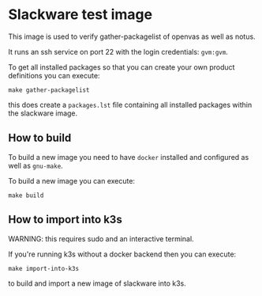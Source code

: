 # Slackware test image

This image is used to verify gather-packagelist of openvas as well as notus.

It runs an ssh service on port 22 with the login credentials: `gvm:gvm`.

To get all installed packages so that you can create your own product definitions you can execute:
```
make gather-packagelist
```

this does create a `packages.lst` file containing all installed packages within the slackware image.


## How to build

To build a new image you need to have `docker` installed and configured as well as `gnu-make`.

To build a new image you can execute:

```
make build
```

## How to import into k3s

WARNING: this requires sudo and an interactive terminal.

If you're running k3s without a docker backend then you can execute:

```
make import-into-k3s
```

to build and import a new image of slackware into k3s.


